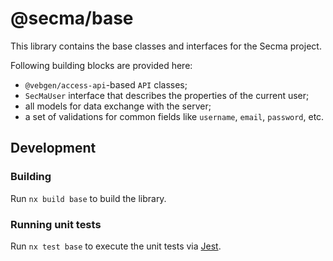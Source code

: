 # @secma/base

This library contains the base classes and interfaces for the Secma project.

Following building blocks are provided here:

- `@vebgen/access-api`-based `API` classes;
- `SecMaUser` interface that describes the properties of the current user;
- all models for data exchange with the server;
- a set of validations for common fields like `username`, `email`,
  `password`, etc.

## Development

### Building

Run `nx build base` to build the library.

### Running unit tests

Run `nx test base` to execute the unit tests via [Jest](https://jestjs.io).
